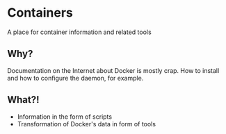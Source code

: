 # Containers
A place for container information and related tools

## Why?
Documentation on the Internet about Docker is mostly crap. How to install and how to configure the daemon, for example.

## What?!
* Information in the form of scripts
* Transformation of Docker's data in form of tools
